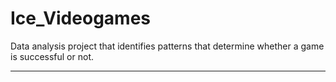 # Ice_Videogames
Data analysis project that identifies patterns that determine whether a game is successful or not.

---
